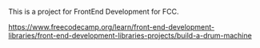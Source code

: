 This is a project for FrontEnd Development for FCC.

https://www.freecodecamp.org/learn/front-end-development-libraries/front-end-development-libraries-projects/build-a-drum-machine